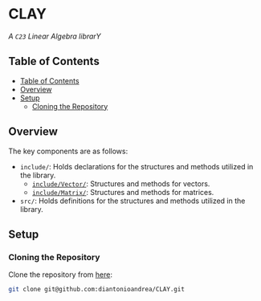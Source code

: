 # CLAY

_A `C23` Linear Algebra librarY_

## Table of Contents

- [Table of Contents](#table-of-contents)
- [Overview](#overview)
- [Setup](#setup)
    - [Cloning the Repository](#cloning-the-repository)

## Overview

The key components are as follows:

- `include/`: Holds declarations for the structures and methods utilized in the library.
    - [`include/Vector/`](./include/Vector/): Structures and methods for vectors.
    - [`include/Matrix/`](./include/Matrix/): Structures and methods for matrices.
- `src/`: Holds definitions for the structures and methods utilized in the library.

## Setup

### Cloning the Repository

Clone the repository from [here](https://github.com/diantonioandrea/CLAY):

```bash
git clone git@github.com:diantonioandrea/CLAY.git
```
